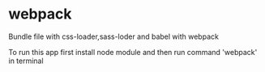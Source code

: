 # webpack
Bundle file with css-loader,sass-loder and babel with webpack

To run this app first install node module and then run command 'webpack' in terminal

